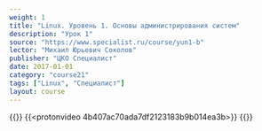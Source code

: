 ```yaml
---
weight: 1
title: "Linux. Уровень 1. Основы администрирования систем"
description: "Урок 1"
source: "https://www.specialist.ru/course/yun1-b"
lector: "Михаил Юрьевич Соколов"
publisher: "ЦКО Специалист"
date: 2017-01-01
category: "course21"
tags: ["Linux", "Специалист"]
layout: course
---
```

{{<players>}}
    {{<protonvideo 4b407ac70ada7df2123183b9b014ea3b>}}
{{</players>}}

